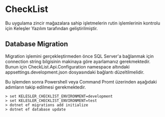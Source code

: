 # CheckList
Bu uygulama zincir mağazalara sahip işletmelerin rutin işlemlerinin kontrolu için Keleşler Yazılım tarafından geliştirilmiştir.

## Database Migration

Migration işlemini gerçekleştirmeden önce SQL Server'a bağlanmak için connection string bilgisinin makinaya göre ayarlamanız gerekmektedir. 
Bunun için CheckList.Api.Configuration namespace altındaki appsettings.development.json dosyasındaki bağlantı düzeltilmelidir.

Bu işlemden sonra Powershell veya Command Promt üzerinden aşağıdaki adımların takip edilmesi gerekmektedir.

```
> set KELESLER_CHECKLIST_ENVIRONMENT=development
> set KELESLER_CHECKLIST_ENVIRONMENT=test
> dotnet ef migrations add initialize
> dotnet ef database update
```
